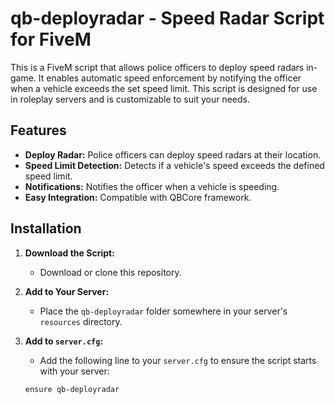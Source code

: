 # qb-deployradar - Speed Radar Script for FiveM

This is a FiveM script that allows police officers to deploy speed radars in-game. It enables automatic speed enforcement by notifying the officer when a vehicle exceeds the set speed limit. This script is designed for use in roleplay servers and is customizable to suit your needs.

## Features

- **Deploy Radar:** Police officers can deploy speed radars at their location.
- **Speed Limit Detection:** Detects if a vehicle's speed exceeds the defined speed limit.
- **Notifications:** Notifies the officer when a vehicle is speeding.
- **Easy Integration:** Compatible with QBCore framework.

## Installation

1. **Download the Script:**
   - Download or clone this repository.

2. **Add to Your Server:**
   - Place the `qb-deployradar` folder somewhere in your server's `resources` directory.

3. **Add to `server.cfg`:**
   - Add the following line to your `server.cfg` to ensure the script starts with your server:
   ```bash
   ensure qb-deployradar
